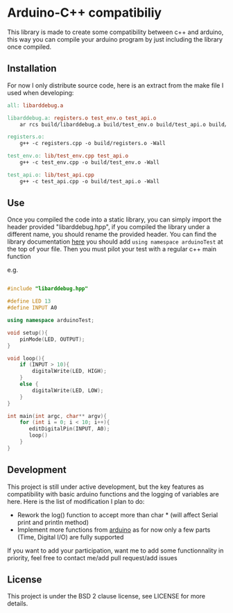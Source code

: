 # Arduino-C++ compatibiliy

This library is made to create some compatibility between c++ and arduino, this way you can compile your arduino program by just including the library once compiled.

## Installation

For now I only distribute source code, here is an extract from the make file I used when developing:

```makefile
all: libarddebug.a

libarddebug.a: registers.o test_env.o test_api.o
	ar rcs build/libarddebug.a build/test_env.o build/test_api.o build/registers.o

registers.o:
	g++ -c registers.cpp -o build/registers.o -Wall

test_env.o: lib/test_env.cpp test_api.o
	g++ -c test_env.cpp -o build/test_env.o -Wall

test_api.o: lib/test_api.cpp
	g++ -c test_api.cpp -o build/test_api.o -Wall
```

## Use

Once you compiled the code into a static library, you can simply import the header provided "libarddebug.hpp", if you compiled the library under a different name, you should rename the provided header. You can find the library documentation [here](https://awing-ding.github.io/arduino-cpp-compatibility/html/index.html) you should add ``using namespace arduinoTest`` at the top of your file. Then you must pilot your test with a regular c++ main function

e.g.

```cpp

#include "libarddebug.hpp"

#define LED 13
#define INPUT A0

using namespace arduinoTest;

void setup(){
    pinMode(LED, OUTPUT);
}

void loop(){
    if (INPUT > 10){
        digitalWrite(LED, HIGH);
    }
    else {
        digitalWrite(LED, LOW);
    }
}

int main(int argc, char** argv){
    for (int i = 0; i < 10; i++){
       editDigitalPin(INPUT, A0);
       loop()
    }
}
```

## Development

This project is still under active development, but the key features as compatibility with basic arduino functions and the logging of variables are here. Here is the list of modification I plan to do:

- Rework the log() function to accept more than char * (will affect Serial print and println method)
- Implement more functions from [arduino](https://www.arduino.cc/reference/en/) as for now only a few parts (Time, Digital I/O) are fully supported

If you want to add your participation, want me to add some functionnality in priority, feel free to contact me/add pull request/add issues

## License

This project is under the BSD 2 clause license, see LICENSE for more details.
